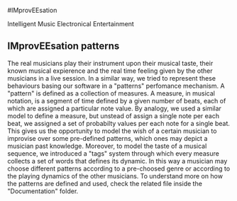 #IMprovEEsation

Intelligent Music Electronical Entertainment 

## IMprovEEsation patterns 

The real musicians play their instrument upon their musical taste, their known musical expierence and the real time feeling given by the other musicians in a live session. In a similar way, we tried to represent these behaviours basing our software in a "patterns" perfomance mechanism. A "pattern" is defined as a collection of measures. A measure, in musical notation, is a segment of time defined by a given number of beats, each of which are assigned a particular note value. By analogy, we used a similar model to define a measure, but unstead of assign a single note per each beat, we assigned a set of probabilty values per each note for a single beat. This gives us the opportunity to model the wish of a certain musician to improvise over some pre-defined patterns, which ones may depict a musician past knowledge. Moreover, to model the taste of a musical sequence, we introduced a "tags" system through which every measure collects a set of words that defines its dynamic. In this way a musician may choose different patterns according to a pre-choosed genre or according to the playing dynamics of the other musicians.
To understand more on how the patterns are defined and used, check the related file inside the "Documentation" folder.
